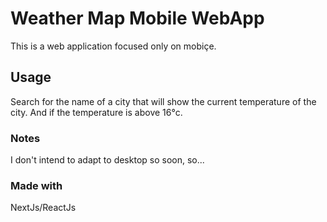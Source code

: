 # Weather Map Mobile WebApp

This is a web application focused only on mobiçe.

## Usage

Search for the name of a city that will show the current temperature of the city.
And if the temperature is above 16°c.

### Notes

I don't intend to adapt to desktop so soon, so...

### Made with

NextJs/ReactJs
